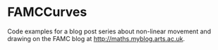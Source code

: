 # FAMCCurves
 Code examples for a blog post series about non-linear movement and drawing on the FAMC blog at http://maths.myblog.arts.ac.uk.
